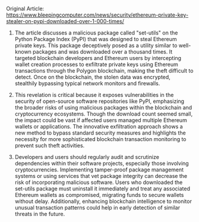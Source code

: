 Original Article: https://www.bleepingcomputer.com/news/security/ethereum-private-key-stealer-on-pypi-downloaded-over-1-000-times/

1) The article discusses a malicious package called "set-utils" on the Python Package Index (PyPI) that was designed to steal Ethereum private keys. This package deceptively posed as a utility similar to well-known packages and was downloaded over a thousand times. It targeted blockchain developers and Ethereum users by intercepting wallet creation processes to exfiltrate private keys using Ethereum transactions through the Polygon blockchain, making the theft difficult to detect. Once on the blockchain, the stolen data was encrypted, stealthily bypassing typical network monitors and firewalls.

2) This revelation is critical because it exposes vulnerabilities in the security of open-source software repositories like PyPI, emphasizing the broader risks of using malicious packages within the blockchain and cryptocurrency ecosystems. Though the download count seemed small, the impact could be vast if affected users managed multiple Ethereum wallets or applications. The innovative exfiltration approach shows a new method to bypass standard security measures and highlights the necessity for more sophisticated blockchain transaction monitoring to prevent such theft activities.

3) Developers and users should regularly audit and scrutinize dependencies within their software projects, especially those involving cryptocurrencies. Implementing tamper-proof package management systems or using services that vet package integrity can decrease the risk of incorporating malicious software. Users who downloaded the set-utils package must uninstall it immediately and treat any associated Ethereum wallets as compromised, migrating funds to secure wallets without delay. Additionally, enhancing blockchain intelligence to monitor unusual transaction patterns could help in early detection of similar threats in the future.